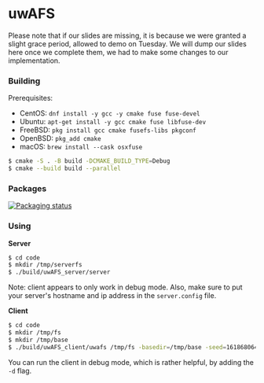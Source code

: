 # uwAFS

Please note that if our slides are missing, it is because we were granted a slight grace period, allowed to demo on Tuesday. We will dump our slides here once we complete them, we had to make some changes to our implementation.

### Building

Prerequisites:

- CentOS: `dnf install -y gcc -y cmake fuse fuse-devel`
- Ubuntu: `apt-get install -y gcc cmake fuse libfuse-dev`
- FreeBSD: `pkg install gcc cmake fusefs-libs pkgconf`
- OpenBSD: `pkg_add cmake`
- macOS: `brew install --cask osxfuse`

```sh
$ cmake -S . -B build -DCMAKE_BUILD_TYPE=Debug
$ cmake --build build --parallel
```

### Packages

[![Packaging status](https://repology.org/badge/vertical-allrepos/fusefs:unreliablefs.svg)](https://repology.org/project/fusefs:unreliablefs/versions)

### Using

**Server**
```sh
$ cd code
$ mkdir /tmp/serverfs
$ ./build/uwAFS_server/server
```

Note: client appears to only work in debug mode. Also, make sure to put your server's hostname and ip address in the `server.config` file.

**Client**
```sh
$ cd code
$ mkdir /tmp/fs
$ mkdir /tmp/base
$ ./build/uwAFS_client/uwafs /tmp/fs -basedir=/tmp/base -seed=1618680646
```

You can run the client in debug mode, which is rather helpful, by adding the `-d` flag.


